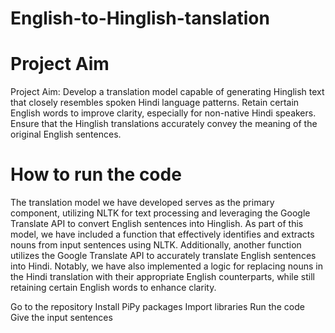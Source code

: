# English-to-Hinglish-tanslation

# Project Aim
Project Aim:
Develop a translation model capable of generating Hinglish text that closely resembles spoken Hindi language patterns.
Retain certain English words to improve clarity, especially for non-native Hindi speakers.
Ensure that the Hinglish translations accurately convey the meaning of the original English sentences.

# How to run the code
The translation model we have developed serves as the primary component, utilizing NLTK for text processing and leveraging the Google Translate API to convert English sentences into Hinglish. As part of this model, we have included a function that effectively identifies and extracts nouns from input sentences using NLTK. Additionally, another function utilizes the Google Translate API to accurately translate English sentences into Hindi. Notably, we have also implemented a logic for replacing nouns in the Hindi translation with their appropriate English counterparts, while still retaining certain English words to enhance clarity.

Go to the repository
Install PiPy packages
Import libraries
Run the code
Give the input sentences
